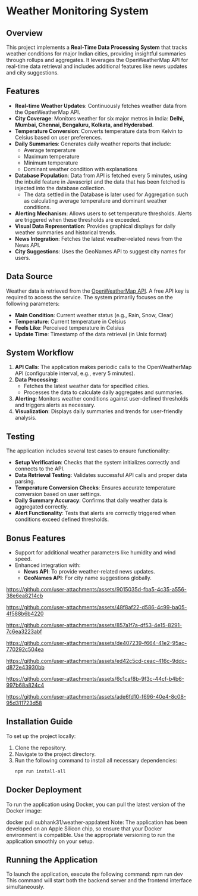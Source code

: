 # Weather Monitoring System

## Overview
This project implements a **Real-Time Data Processing System** that tracks weather conditions for major Indian cities, providing insightful summaries through rollups and aggregates. It leverages the OpenWeatherMap API for real-time data retrieval and includes additional features like news updates and city suggestions.

## Features
- **Real-time Weather Updates**: Continuously fetches weather data from the OpenWeatherMap API.
- **City Coverage**: Monitors weather for six major metros in India: **Delhi, Mumbai, Chennai, Bengaluru, Kolkata, and Hyderabad**.
- **Temperature Conversion**: Converts temperature data from Kelvin to Celsius based on user preferences.
- **Daily Summaries**: Generates daily weather reports that include:
  - Average temperature
  - Maximum temperature
  - Minimum temperature
  - Dominant weather condition with explanations
- **Database Population**: Data from API is fetched every 5 minutes, using the inbuild feature in Javascript and the data that has been fetched is injected into the database collection.
  - The data settled in the Database is later used for Aggregation such as calculating average temperature and dominant weather conditions. 
- **Alerting Mechanism**: Allows users to set temperature thresholds. Alerts are triggered when these thresholds are exceeded.
- **Visual Data Representation**: Provides graphical displays for daily weather summaries and historical trends.
- **News Integration**: Fetches the latest weather-related news from the News API.
- **City Suggestions**: Uses the GeoNames API to suggest city names for users.
  

## Data Source
Weather data is retrieved from the [OpenWeatherMap API](https://openweathermap.org/). A free API key is required to access the service. The system primarily focuses on the following parameters:
- **Main Condition**: Current weather status (e.g., Rain, Snow, Clear)
- **Temperature**: Current temperature in Celsius
- **Feels Like**: Perceived temperature in Celsius
- **Update Time**: Timestamp of the data retrieval (in Unix format)

## System Workflow
1. **API Calls**: The application makes periodic calls to the OpenWeatherMap API (configurable interval, e.g., every 5 minutes).
2. **Data Processing**:
   - Fetches the latest weather data for specified cities.
   - Processes the data to calculate daily aggregates and summaries.
3. **Alerting**: Monitors weather conditions against user-defined thresholds and triggers alerts as necessary.
4. **Visualization**: Displays daily summaries and trends for user-friendly analysis.

## Testing
The application includes several test cases to ensure functionality:
- **Setup Verification**: Checks that the system initializes correctly and connects to the API.
- **Data Retrieval Testing**: Validates successful API calls and proper data parsing.
- **Temperature Conversion Checks**: Ensures accurate temperature conversion based on user settings.
- **Daily Summary Accuracy**: Confirms that daily weather data is aggregated correctly.
- **Alert Functionality**: Tests that alerts are correctly triggered when conditions exceed defined thresholds.

## Bonus Features
- Support for additional weather parameters like humidity and wind speed.
- Enhanced integration with:
  - **News API**: To provide weather-related news updates.
  - **GeoNames API**: For city name suggestions globally.


https://github.com/user-attachments/assets/9015035d-fba5-4c35-a556-38e6ea8214cb

https://github.com/user-attachments/assets/48f8af22-d586-4c99-ba05-4f588b6b4220

https://github.com/user-attachments/assets/857a1f7a-df53-4e15-8291-7c6ea3223abf

https://github.com/user-attachments/assets/de407239-f664-41e2-95ac-770292c504ea

https://github.com/user-attachments/assets/ed42c5cd-ceac-416c-9ddc-d872e43930bb

https://github.com/user-attachments/assets/6c1caf8b-9f3c-44cf-b4b6-997b68a824c4

https://github.com/user-attachments/assets/ade6fd10-f696-40e4-8c08-95d311723d58





























## Installation Guide
To set up the project locally:
1. Clone the repository.
2. Navigate to the project directory.
3. Run the following command to install all necessary dependencies:
   ```bash
   npm run install-all
## Docker Deployment
To run the application using Docker, you can pull the latest version of the Docker image:


docker pull subhank31/weather-app:latest
Note: The application has been developed on an Apple Silicon chip, so ensure that your Docker environment is compatible. Use the appropriate versioning to run the application smoothly on your setup.

## Running the Application
To launch the application, execute the following command:
npm run dev
This command will start both the backend server and the frontend interface simultaneously.
